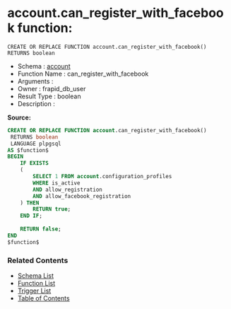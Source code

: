 # account.can_register_with_facebook function:

```plpgsql
CREATE OR REPLACE FUNCTION account.can_register_with_facebook()
RETURNS boolean
```
* Schema : [account](../../schemas/account.md)
* Function Name : can_register_with_facebook
* Arguments : 
* Owner : frapid_db_user
* Result Type : boolean
* Description : 


**Source:**
```sql
CREATE OR REPLACE FUNCTION account.can_register_with_facebook()
 RETURNS boolean
 LANGUAGE plpgsql
AS $function$
BEGIN
    IF EXISTS
    (
        SELECT 1 FROM account.configuration_profiles
        WHERE is_active
        AND allow_registration
        AND allow_facebook_registration
    ) THEN
        RETURN true;
    END IF;
    
    RETURN false;
END
$function$

```

### Related Contents
* [Schema List](../../schemas.md)
* [Function List](../../functions.md)
* [Trigger List](../../triggers.md)
* [Table of Contents](../../README.md)

